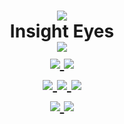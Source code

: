 <h1 align=center>
    <img src="https://media.giphy.com/media/QVQ02uuoQIpKo/giphy.gif" />
    <br />
    Insight Eyes
    <br />
    <a href="https://github.com/d0t0n10n/Insight-Eyes">
        <img src="https://badges.frapsoft.com/os/v3/open-source.svg?v=103" />
    </a>
    <br />
    <a href="https://github.com/Naereen?tab=followers">
        <img src="https://img.shields.io/github/followers/d0t0n10n.svg?style=social&label=Follow&maxAge=2592000" />
    </a>
    <a href="https://github.com/d0t0n10n/Insight-Eyes/blob/master/License">
        <img src="https://img.shields.io/github/license/d0t0n10n/Insight-Eyes.svg" />
    </a>
    <br />
    <a href="https://GitHub.com/d0t0n10n/Insight-Eyes/watchers/">
        <img src="https://img.shields.io/github/watchers/d0t0n10n/Insight-Eyes.svg?style=social&label=Watch&maxAge=2592000" />
    </a>
    <a href="https://GitHub.com/d0t0n10n/Insight-Eyes/stargazers/">
        <img src="https://img.shields.io/github/stars/d0t0n10n/Insight-Eyes.svg?style=social&label=Star&maxAge=2592000" />
    </a>
    <a href="https://GitHub.com/d0t0n10n/Insight-Eyes/network/">
        <img src="https://img.shields.io/github/forks/d0t0n10n/Insight-Eyes.svg?style=social&label=Fork&maxAge=2592000" />
    </a>
    <br />
    <a href="https://python.org">
        <img src="https://img.shields.io/badge/Python-3776AB?style=flat&logo=python&logoColor=white" />
    </a>
    <a href="https://open.vscode.dev/d0t0n10n/Insight-Eyes">
        <img src="https://open.vscode.dev/badges/open-in-vscode.svg" />
    </a>
</h1>
